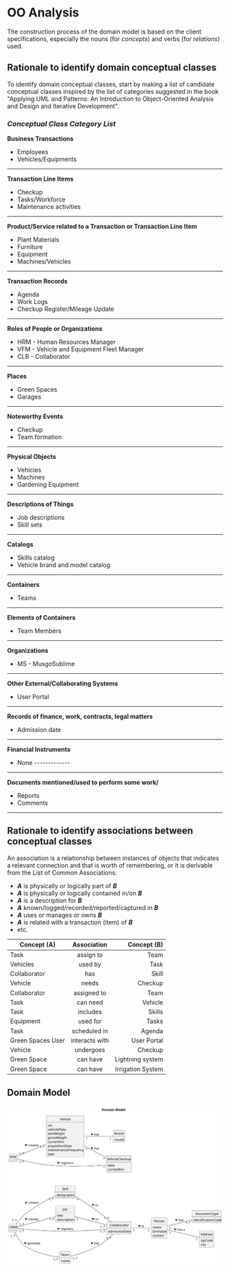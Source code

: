 # OO Analysis

The construction process of the domain model is based on the client specifications, especially the nouns (for _concepts_) and verbs (for _relations_) used.

## Rationale to identify domain conceptual classes
To identify domain conceptual classes, start by making a list of candidate conceptual classes inspired by the list of categories suggested in the book "Applying UML and Patterns: An Introduction to Object-Oriented Analysis and Design and Iterative Development".


### _Conceptual Class Category List_

**Business Transactions**

* Employees
* Vehicles/Equipments

---

**Transaction Line Items**

* Checkup
* Tasks/Workforce
* Maintenance activities

---

**Product/Service related to a Transaction or Transaction Line Item**

* Plant Materials
* Furniture
* Equipment
* Machines/Vehicles

---

**Transaction Records**

* Agenda
* Work Logs
* Checkup Register/Mileage Update

---  

**Roles of People or Organizations**

* HRM - Human Resources Manager
* VFM - Vehicle and Equipment Fleet Manager
* CLB - Collaborator

---

**Places**

* Green Spaces
* Garages

---

**Noteworthy Events**

* Checkup
* Team formation

---

**Physical Objects**

* Vehicles
* Machines
* Gardening Equipment

---

**Descriptions of Things**

* Job descriptions
* Skill sets

---

**Catalogs**

* Skills catalog
* Vehicle brand and model catalog

---

**Containers**

* Teams

---

**Elements of Containers**

* Team Members

---

**Organizations**

* MS - MusgoSublime

---

**Other External/Collaborating Systems**

* User Portal

---

**Records of finance, work, contracts, legal matters**

* Admission date

---

**Financial Instruments**

* None -------------

---

**Documents mentioned/used to perform some work/**

* Reports
* Comments

---


## Rationale to identify associations between conceptual classes

An association is a relationship between instances of objects that indicates a relevant connection and that is worth of remembering, or it is derivable from the List of Common Associations:

- **_A_** is physically or logically part of **_B_**
- **_A_** is physically or logically contained in/on **_B_**
- **_A_** is a description for **_B_**
- **_A_** known/logged/recorded/reported/captured in **_B_**
- **_A_** uses or manages or owns **_B_**
- **_A_** is related with a transaction (item) of **_B_**
- etc.


| Concept (A) 		     | Association   	 |       Concept (B) |
|--------------------|:---------------:|------------------:|
| Task  	            |    assign to    |              Team |
| Vehicles  	        |     used by     |              Task |
| Collaborator       |       has       |             Skill |
| Vehicle            |      needs      |           Checkup |
| Collaborator       |   assigned to   |              Team |
| Task               |    can need     |           Vehicle |
| Task               |    includes     |            Skills |
| Equipment          |    used for     |             Tasks |
| Task               |  scheduled in   |            Agenda |
| Green Spaces User	 | interacts with	 |       User Portal |
| Vehicle            |    undergoes    |           Checkup |
| Green Space        |    can have     |  Lightning system |
| Green Space        |    can have     | Irrigation System |



## Domain Model

![Domain Model](svg/project-domain-model.svg)